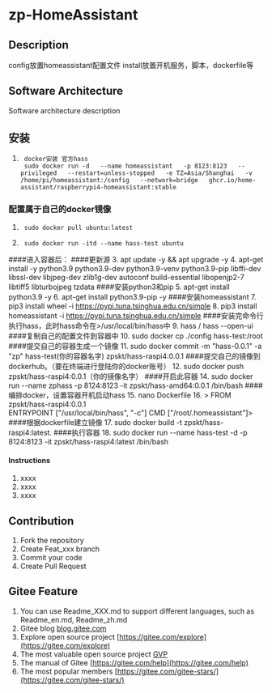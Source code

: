 # zp-HomeAssistant

## Description
config放置homeassistant配置文件
install放置开机服务，脚本，dockerfile等
## Software Architecture
Software architecture description

## 安装

1.  	docker安装 官方hass
		sudo docker run -d   --name homeassistant   -p 8123:8123   --privileged   --restart=unless-stopped   -e TZ=Asia/Shanghai   -v /home/pi/homeassistant:/config   --network=bridge   ghcr.io/home-assistant/raspberrypi4-homeassistant:stable

### 配置属于自己的docker镜像
1.		sudo docker pull ubuntu:latest
2.		sudo docker run -itd --name hass-test ubuntu
####进入容器后：
####更新源
3.		apt update -y && apt upgrade -y
4.		apt-get install -y python3.9 python3.9-dev python3.9-venv python3.9-pip libffi-dev libssl-dev libjpeg-dev zlib1g-dev autoconf build-essential libopenjp2-7 libtiff5 libturbojpeg tzdata
####安装python3和pip
5.		apt-get install python3.9 -y
6.		apt-get install python3.9-pip -y
####安装homeassistant
7.		pip3 install wheel -i https://pypi.tuna.tsinghua.edu.cn/simple
8.		pip3 install homeassistant -i https://pypi.tuna.tsinghua.edu.cn/simple
####安装完命令行执行hass，此时hass命令在>/usr/local/bin/hass中
9.		hass / hass --open-ui
####复制自己的配置文件到容器中
10.		sudo docker cp ./config hass-test:/root
####提交自己的容器生成一个镜像
11.		sudo docker commit -m "hass-0.0.1" -a "zp" hass-test(你的容器名字) zpskt/hass-raspi4:0.0.1
####提交自己的镜像到dockerhub。（要在终端进行登陆你的docker账号）
12.		sudo docker push zpskt/hass-raspi4:0.0.1（你的镜像名字）
####开启此容器
14.		sudo docker run --name zphass -p 8124:8123 -it zpskt/hass-amd64:0.0.1 /bin/bash
####编排docker，设置容器开机启动hass 
15.		nano Dockerfile
16.	>  FROM zpskt/hass-raspi4:0.0.1  
	   ENTRYPOINT ["/usr/local/bin/hass", "-c"]
	   CMD ["/root/.homeassistant"]>
####根据dockerfile建立镜像
17.		sudo docker build -t zpskt/hass-raspi4:latest.
####执行容器
18.		sudo docker run --name hass-test -d -p 8124:8123 -it zpskt/hass-raspi4:latest /bin/bash
#### Instructions

1.  xxxx
2.  xxxx
3.  xxxx

## Contribution

1.  Fork the repository
2.  Create Feat_xxx branch
3.  Commit your code
4.  Create Pull Request


## Gitee Feature

1.  You can use Readme\_XXX.md to support different languages, such as Readme\_en.md, Readme\_zh.md
2.  Gitee blog [blog.gitee.com](https://blog.gitee.com)
3.  Explore open source project [https://gitee.com/explore](https://gitee.com/explore)
4.  The most valuable open source project [GVP](https://gitee.com/gvp)
5.  The manual of Gitee [https://gitee.com/help](https://gitee.com/help)
6.  The most popular members  [https://gitee.com/gitee-stars/](https://gitee.com/gitee-stars/)
